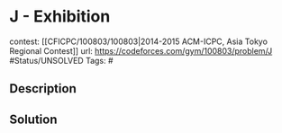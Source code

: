 # J - Exhibition

contest: [[CFICPC/100803/100803|2014-2015 ACM-ICPC, Asia Tokyo Regional Contest]]
url: https://codeforces.com/gym/100803/problem/J
#Status/UNSOLVED
Tags: #

## Description

## Solution

